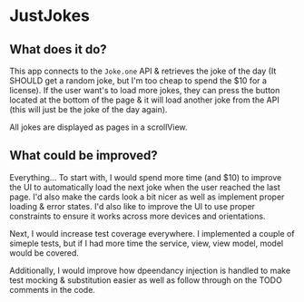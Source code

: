 # JustJokes


## What does it do?
This app connects to the `Joke.one` API & retrieves the joke of the day (It SHOULD get a random joke, but I'm too cheap to spend the $10 for a license).
If the user want's to load more jokes, they can press the button located at the bottom of the page & it will load another joke from the API (this will just be the joke of the day again).

All jokes are displayed as pages in a scrollView.

## What could be improved?
Everything...
To start with, I would spend more time (and $10) to improve the UI to automatically load the next joke when the user reached the last page. I'd also make the cards look a bit nicer as well as implement proper loading & error states. I'd also like to improve the UI to use proper constraints to ensure it works across more devices and orientations.

Next, I would increase test coverage everywhere. I implemented a couple of simeple tests, but if I had more time the service, view, view model, model would be covered.

Additionally, I would improve how dpeendancy injection is handled to make test mocking & substitution easier as well as follow through on the TODO comments in the code.


